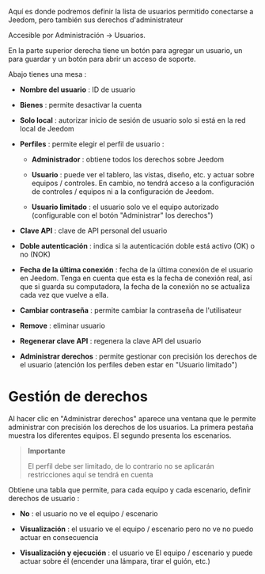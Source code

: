Aquí es donde podremos definir la lista de usuarios
permitido conectarse a Jeedom, pero también sus derechos
d'administrateur

Accesible por Administración → Usuarios.

En la parte superior derecha tiene un botón para agregar un usuario, un
para guardar y un botón para abrir un acceso de soporte.

Abajo tienes una mesa :

-   **Nombre del usuario** : ID de usuario

-   **Bienes** : permite desactivar la cuenta

-   **Solo local** : autorizar inicio de sesión de usuario
    solo si está en la red local de Jeedom

-   **Perfiles** : permite elegir el perfil de usuario :

    -   **Administrador** : obtiene todos los derechos sobre Jeedom

    -   **Usuario** : puede ver el tablero, las vistas,
        diseño, etc. y actuar sobre equipos / controles. En cambio,
        no tendrá acceso a la configuración de controles / equipos
        ni a la configuración de Jeedom.

    -   **Usuario limitado** : el usuario solo ve el
        equipo autorizado (configurable con el botón &quot;Administrar&quot;
        los derechos")

-   **Clave API** : clave de API personal del usuario

-   **Doble autenticación** : indica si la autenticación doble
    está activo (OK) o no (NOK)

-   **Fecha de la última conexión** : fecha de la última conexión de
    el usuario en Jeedom. Tenga en cuenta que esta es la fecha de conexión
    real, así que si guarda su computadora, la fecha de
    la conexión no se actualiza cada vez que vuelve a ella.

-   **Cambiar contraseña** : permite cambiar la contraseña de
    l'utilisateur

-   **Remove** : eliminar usuario

-   **Regenerar clave API** : regenera la clave API del usuario

-   **Administrar derechos** : permite gestionar con precisión los derechos de
    el usuario (atención los perfiles deben estar en
    "Usuario limitado")

Gestión de derechos 
==================

Al hacer clic en &quot;Administrar derechos&quot; aparece una ventana que le permite
administrar con precisión los derechos de los usuarios. La primera pestaña muestra
los diferentes equipos. El segundo presenta los escenarios.

> **Importante**
>
> El perfil debe ser limitado, de lo contrario no se aplicarán restricciones aquí
> se tendrá en cuenta

Obtiene una tabla que permite, para cada equipo y cada
escenario, definir derechos de usuario :

-   **No** : el usuario no ve el equipo / escenario

-   **Visualización** : el usuario ve el equipo / escenario pero no ve
    no puedo actuar en consecuencia

-   **Visualización y ejecución** : el usuario ve
    El equipo / escenario y puede actuar sobre él (encender una lámpara, tirar
    el guión, etc.)



